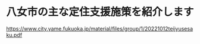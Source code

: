 # 八女市の主な定住支援施策を紹介します
https://www.city.yame.fukuoka.jp/material/files/group/1/20221012teijyusesaku.pdf
